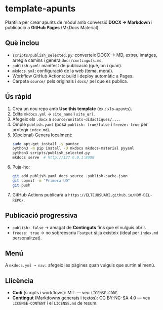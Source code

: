 # template-apunts

Plantilla per crear apunts de mòdul amb conversió **DOCX → Markdown** i publicació a **GitHub Pages** (MkDocs Material).

## Què inclou
- `scripts/publish_selected.py`: converteix DOCX → MD, extreu imatges, arregla camins i genera `docs/continguts.md`.
- `publish.yaml`: manifest de publicació (què, on i quan).
- `mkdocs.yml`: configuració de la web (tema, menú).
- Workflow GitHub Actions: build i deploy automàtic a Pages.
- Carpeta `source/` pels originals i `docs/` pel que es publica.

## Ús ràpid
1. Crea un nou repo amb **Use this template** (ex.: `xlo-apunts`).
2. Edita `mkdocs.yml` → `site_name` i `site_url`.
3. Afegeix els `.docx` a `source/unitats-didactiques/...`.
4. Omple `publish.yaml` (posa `publish: true/false` i `freeze: true` per protegir `index.md`).
5. (Opcional) Genera localment:
   ```bash
   sudo apt-get install -y pandoc
   python3 -m pip install -U mkdocs mkdocs-material pyyaml
   python3 scripts/publish_selected.py
   mkdocs serve  # http://127.0.0.1:8000
   ```
6. Puja-ho:
   ```bash
   git add publish.yaml docs source .publish-cache.json
   git commit -m "Primera UD"
   git push
   ```
7. GitHub Actions publicarà a `https://ELTEUUSUARI.github.io/NOM-DEL-REPO/`.

## Publicació progressiva
- `publish: false` → amagat de **Continguts** fins que el vulguis obrir.
- `freeze: true` → no sobreescriu l’`output` si ja existeix (ideal per `index.md` personalitzat).

## Menú
A `mkdocs.yml → nav:` afegeix les pàgines quan vulguis que surtin al menú.

## Llicència
- **Codi** (scripts i workflows): MIT — veu `LICENSE-CODE`.
- **Contingut** (Markdowns generats i textos): CC BY-NC-SA 4.0 — veu `LICENSE-CONTENT` i el `LICENSE.md` de resum.
